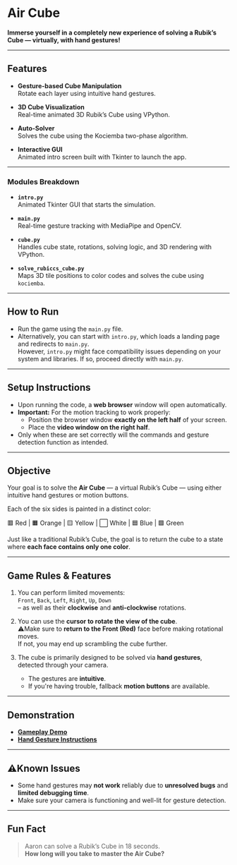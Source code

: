 # Air Cube

**Immerse yourself in a completely new experience of solving a Rubik’s Cube — virtually, with hand gestures!**

---
## Features

- **Gesture-based Cube Manipulation**  
  Rotate each layer using intuitive hand gestures.

- **3D Cube Visualization**  
  Real-time animated 3D Rubik’s Cube using VPython.

- **Auto-Solver**  
  Solves the cube using the Kociemba two-phase algorithm.

- **Interactive GUI**  
  Animated intro screen built with Tkinter to launch the app.

---
### Modules Breakdown

- **`intro.py`**  
  Animated Tkinter GUI that starts the simulation.

- **`main.py`**  
  Real-time gesture tracking with MediaPipe and OpenCV.

- **`cube.py`**  
  Handles cube state, rotations, solving logic, and 3D rendering with VPython.

- **`solve_rubiccs_cube.py`**  
  Maps 3D tile positions to color codes and solves the cube using `kociemba`.

---
## How to Run

- Run the game using the `main.py` file.
- Alternatively, you can start with `intro.py`, which loads a landing page and redirects to `main.py`.  
  However, `intro.py` might face compatibility issues depending on your system and libraries. If so, proceed directly with `main.py`.

---

## Setup Instructions

- Upon running the code, a **web browser** window will open automatically.
- **Important:** For the motion tracking to work properly:
  - Position the browser window **exactly on the left half** of your screen.
  - Place the **video window on the right half**.
- Only when these are set correctly will the commands and gesture detection function as intended.

---

## Objective

Your goal is to solve the **Air Cube** — a virtual Rubik’s Cube — using either intuitive hand gestures or motion buttons.

Each of the six sides is painted in a distinct color:

🟥 Red | 🟧 Orange | 🟨 Yellow | ⬜ White | 🟦 Blue | 🟩 Green

Just like a traditional Rubik’s Cube, the goal is to return the cube to a state where **each face contains only one color**.

---

## Game Rules & Features

1. You can perform limited movements:  
   `Front`, `Back`, `Left`, `Right`, `Up`, `Down`  
   – as well as their **clockwise** and **anti-clockwise** rotations.

2. You can use the **cursor to rotate the view of the cube**.  
   ⚠Make sure to **return to the Front (Red)** face before making rotational moves.  
   If not, you may end up scrambling the cube further.

3. The cube is primarily designed to be solved via **hand gestures**, detected through your camera.  
   - The gestures are **intuitive**.  
   - If you're having trouble, fallback **motion buttons** are available.

---

## Demonstration

- [**Gameplay Demo**](https://drive.google.com/file/d/1xxBqRjJumUJq-gjA4iLhlUi-UUqtJMra/view?usp=drive_link)  
- [**Hand Gesture Instructions**](https://drive.google.com/file/d/1yPrervpLMQ_1p7VG5yfzrDntrbdN3X_9/view?usp=drive_link)

---

## ⚠Known Issues

- Some hand gestures may **not work** reliably due to **unresolved bugs** and **limited debugging time**.
- Make sure your camera is functioning and well-lit for gesture detection.

---

## Fun Fact

> Aaron can solve a Rubik’s Cube in 18 seconds.  
> **How long will you take to master the Air Cube?**
